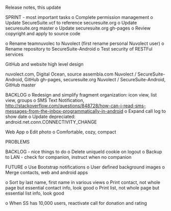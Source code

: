 Release notes, this update

SPRINT - most important tasks
o Complete permission management
o Update SecureSuite.vcf to reference securesuite.org
o Update securesuite.org master
o Update securesuite.org gh-pages
o Review copyright and apply to source code

o Rename teamnuvolec to Nuvolect (first rename personal Nuvolect user)
o Rename repository to SecureSuite-Android
o Test security of RESTFul services


GitHub and website high level design

nuvolect.com, Digital Ocean, source assembla.com
Nuvolect / SecureSuite-Android, GitHub gh-pages, securesuite.org
Nuvolect / SecureSuite-Android, GitHub master


BACKLOG
o Redesign and simplify fragment organization: icon view, list view, groups
o SMS Text Notification, http://stackoverflow.com/questions/848728/how-can-i-read-sms-messages-from-the-inbox-programmatically-in-android
o Expand call log to show date
o Update depreciated: android.net.conn.CONNECTIVITY_CHANGE

Web App
o Edit photo
o Comfortable, cozy, compact

PROBLEMS

BACKLOG - nice things to do
o Delete uniqueId cookie on logout
o Backup to LAN - check for companion, instruct when no companion

FUTURE
o Use Bootstrap notifications
o User defined background images
o Merge contacts, web and android apps

o Sort by last name, first name in various views
o Print contact, not whole page but essential contact info, look good
o Print list, not whole page but essential list info, look good


o When SS has 10,000 users, reactivate call for donation and rating

